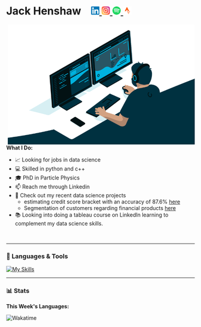 <h1 align="left">
  Jack Henshaw &nbsp;&nbsp;
  <a href="https://www.linkedin.com/in/jack-henshaw/">
    <img alt="Jack's LinkedIn" width="22px" src="https://raw.githubusercontent.com/jackhenshaw/jackhenshaw/main/images/linkedin.svg" />
  </a>
  <a href="https://www.instagram.com/jack_henshaw/">
    <img alt="Jack's Instagram" width="22px" src="https://raw.githubusercontent.com/jackhenshaw/jackhenshaw/main/images/instagram.svg" />
  </a>
  <a href="https://open.spotify.com/user/1131614634?si=U-_gWyJpRfiEBq6z6qyo3A&utm_source=copy-link">
    <img alt="Jack's Spotify" width="22px" src="https://raw.githubusercontent.com/jackhenshaw/jackhenshaw/main/images/spotify.svg" />
  </a>
  <a href="https://www.strava.com/athletes/jackhenshaw">
    <img alt="Jack's Strava" width="22px" src="https://raw.githubusercontent.com/jackhenshaw/jackhenshaw/main/images/strava.svg" />
  </a>
</h1>

<img align="right" alt="GIF" style="object-fit: cover" src="https://raw.githubusercontent.com/jackhenshaw/jackhenshaw/main/images/code.gif?raw=true" width="500" height="320"/>

**What I Do:**
- 📈 Looking for jobs in data science
- 💻 Skilled in python and c++
- 🎓 PhD in Particle Physics
- 📫 Reach me through Linkedin
- 🏦 Check out my recent data science projects
  - estimating credit score bracket with an accuracy of 87.6% [here](https://github.com/jackhenshaw/creditScore)
  - Segmentation of customers regarding financial products [here](https://github.com/jackhenshaw/marketSegmentation) 
- 📚 Looking into doing a tableau course on LinkedIn learning to complement my data science skills.


<br clear="left"/>

---

### 🧰 Languages & Tools

[![My Skills](https://skillicons.dev/icons?i=py,tensorflow,aws,cpp,git,githubactions,vim,linux,latex,bash,postgres)](https://skillicons.dev)

---

### 📊 Stats

**This Week's Languages:**

<p align="left">
  <img alt="Wakatime" src="https://github-readme-stats.vercel.app/api/wakatime?username=jackhenshaw&theme=gruvbox"/>
</p>

<!--
**Github:**

<p alig="left" href="https://github.com/jackhenshaw/convoychat">
  <img alt="Stats" src="https://github-readme-stats.vercel.app/api?username=jackhenshaw&count_private=true&theme=gruvbox&repo=convoychat" width="500"/>
</p>
-->
